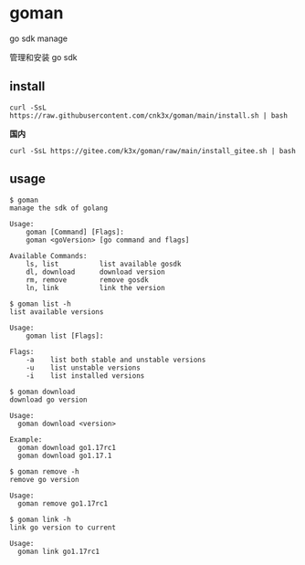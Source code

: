 # goman

go sdk manage

管理和安装 go sdk

## install

```shell
curl -SsL https://raw.githubusercontent.com/cnk3x/goman/main/install.sh | bash
```

**国内**

```shell
curl -SsL https://gitee.com/k3x/goman/raw/main/install_gitee.sh | bash
```

## usage

```shell
$ goman
manage the sdk of golang

Usage:
    goman [Command] [Flags]:
    goman <goVersion> [go command and flags]

Available Commands:
    ls, list          list available gosdk
    dl, download      download version
    rm, remove        remove gosdk
    ln, link          link the version
```

```shell
$ goman list -h
list available versions

Usage:
    goman list [Flags]:

Flags:
    -a    list both stable and unstable versions
    -u    list unstable versions
    -i    list installed versions
```

```shell
$ goman download
download go version

Usage:
  goman download <version>

Example:
  goman download go1.17rc1
  goman download go1.17.1
```

```shell
$ goman remove -h
remove go version

Usage:
  goman remove go1.17rc1
```

```shell
$ goman link -h
link go version to current

Usage:
  goman link go1.17rc1
```
